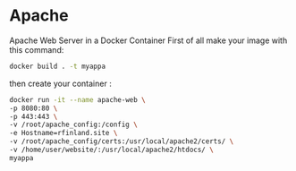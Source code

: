# Apache
Apache Web Server in a Docker Container
First of all make your image with this command:

```bash
docker build . -t myappa 
```


then create your container : 
```bash
docker run -it --name apache-web \
-p 8080:80 \
-p 443:443 \
-v /root/apache_config:/config \
-e Hostname=rfinland.site \
-v /root/apache_config/certs:/usr/local/apache2/certs/ \
-v /home/user/website/:/usr/local/apache2/htdocs/ \
myappa
```
